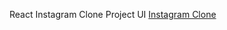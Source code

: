 React Instagram Clone Project UI
[Instagram Clone](https://github.com/oguzcankandemir/InstagramClone_ReactProject/assets/90668203/06e0e0ba-31d4-4764-82f4-7b1c62660d2f)




